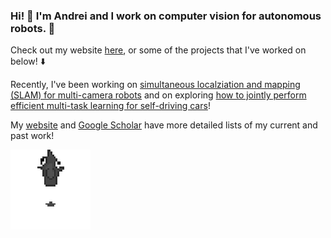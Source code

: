 ### Hi! 👋 I'm Andrei and I work on computer vision for autonomous robots. 🤖

Check out my website [here](andreibarsan.github.io), or some of the projects that I've worked on below! ⬇️

Recently, I've been working on [simultaneous localziation and mapping (SLAM) for multi-camera robots](https://arxiv.org/abs/2101.06562) and on exploring [how to jointly perform efficient multi-task learning for self-driving cars](https://arxiv.org/abs/2101.06720)!

My [website](andreibarsan.github.io) and [Google Scholar](https://scholar.google.com/citations?hl=en&user=nOj2GykAAAAJ) have more detailed lists of my current and past work!

![bouncing blob says hi!](blob.gif)

<!--
**AndreiBarsan/andreibarsan** is a ✨ _special_ ✨ repository because its `README.md` (this file) appears on your GitHub profile.

Here are some ideas to get you started:

- 🔭 I’m currently working on ...
- 🌱 I’m currently learning ...
- 👯 I’m looking to collaborate on ...
- 🤔 I’m looking for help with ...
- 💬 Ask me about ...
- 📫 How to reach me: ...
- 😄 Pronouns: ...
- ⚡ Fun fact: ...
-->
